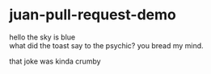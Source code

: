 # juan-pull-request-demo

hello the sky is blue  
what did the toast say to the psychic?
you bread my mind.

that joke was kinda crumby 
